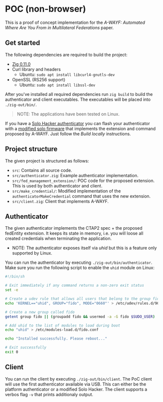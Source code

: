 # POC (non-browser)

This is a proof of concept implementation for the _A-WAYF: Automated Where Are You From in Multilateral Federations_ paper.

## Get started

The following dependencies are required to build the project:

* [Zig 0.11.0](https://ziglang.org/download/)
* Curl library and headers
    * Ubuntu: `sudo apt install libcurl4-gnutls-dev`
* OpenSSL (RS256 support)
    * Ubuntu: `sudo apt install libssl-dev`

After you've installed all required dependencies run `zig build` to
build the authenticator and client executables. The executables will
be placed into `./zig-out/bin/`.

> NOTE: The applications have been tested on Linux.

If you have a [Solo Hacker authenticator](https://solokeys.com/collections/all/products/solo-hacker) you can 
flash your authenticator with a [modified solo firmware](https://github.com/hm-seclab/awayf-solo1?tab=readme-ov-file#build-locally)
that implements the extension and command proposed by A-WAYF. Just follow the _Build locally_ instructions.

## Project structure

The given project is structured as follows:

* `src`: Contains all source code.
* `src/authenticator.zig`: Example authenticator implementation.
* `src/fed_management_extension/`: POC code for the proposed extension. This is used by both authenticator and client.
* `src/make_credential/`: Modified implementation of the `authenticatorMakeCredential` command that uses the new extension.
* `src/client.zig`: Client that implements A-WAYF.

## Authenticator

The given authenticator implements the CTAP2 spec + the proposed fedEntity extension. It keeps its state in memory, i.e. you will loose all created credentials when terminating
the application.

* NOTE: The authenticator exposes itself via _uhid_ but this is a feature only supported by Linux.

You can run the authenticator by executing `./zig-out/bin/authenticator`. Make sure you run the following script to enable the `uhid` module on Linux:

```bash
#!/bin/sh

# Exit immediately if any command returns a non-zero exit status
set -e 

# Create a udev rule that allows all users that belong to the group fido to access /dev/uhid
echo 'KERNEL=="uhid", GROUP="fido", MODE="0660"' > /etc/udev/rules.d/90-uinput.rules

# Create a new group called fido
getent group fido || (groupadd fido && usermod -a -G fido $SUDO_USER)

# Add uhid to the list of modules to load during boot
echo "uhid" > /etc/modules-load.d/fido.conf 

echo "Installed successfully. Please reboot..."

# Exit successfully
exit 0
```

## Client

You can run the client by executing `./zig-out/bin/client`. The PoC client will use the first authenticator available via USB. This can either be the platform authenticator or a modified Solo Hacker. The client supports a verbos flag `-v` that prints additionaly output.
